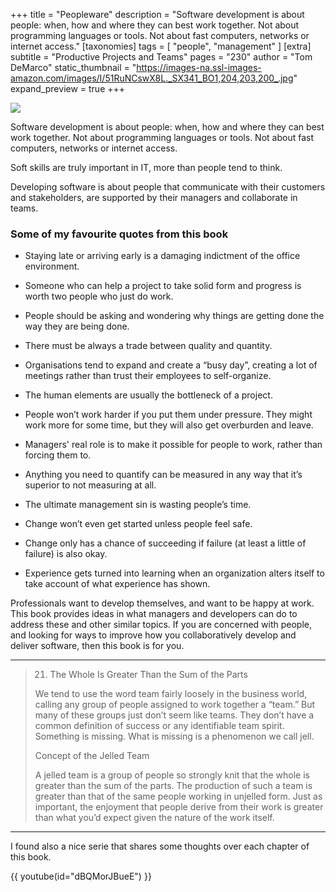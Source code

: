 +++
title = "Peopleware"
description = "Software development is about people: when, how and where they can best work together. Not about programming languages or tools. Not about fast computers, networks or internet access."
[taxonomies]
tags = [ "people", "management" ]
[extra]
subtitle = "Productive Projects and Teams"
pages = "230"
author = "Tom DeMarco"
static_thumbnail = "https://images-na.ssl-images-amazon.com/images/I/51RuNCswX8L._SX341_BO1,204,203,200_.jpg"
expand_preview = true
+++

<img border="0" src="https://images-na.ssl-images-amazon.com/images/I/51RuNCswX8L._SX341_BO1,204,203,200_.jpg" >

Software development is about people: when, how and where they can best work together. Not about programming languages
or tools. Not about fast computers, networks or internet access.

Soft skills are truly important in IT, more than people tend to think.

<!-- more -->

Developing software is about people that communicate with their
customers and stakeholders, are supported by their managers and collaborate in teams.

### Some of my favourite quotes from this book

- Staying late or arriving early is a damaging indictment of the office environment.
- Someone who can help a project to take solid form and progress is worth two people who just do work. 
- People should be asking and wondering why things are getting done the way they are being done.
- There must be always a trade between quality and quantity.

- Organisations tend to expand and create a “busy day”, creating a lot of meetings rather than trust their employees to self-organize.
- The human elements are usually the bottleneck of a project.
- People won’t work harder if you put them under pressure. They might work more for some time, but they will also get overburden and leave.
- Managers' real role is to make it possible for people to work, rather than forcing them to.

- Anything you need to quantify can be measured in any way that it’s superior to not measuring at all.
- The ultimate management sin is wasting people’s time.
- Change won’t even get started unless people feel safe.
- Change only has a chance of succeeding if failure (at least a little of failure) is also okay.

- Experience gets turned into learning when an organization alters itself to take account of what experience has shown.

Professionals want to develop themselves, and want to be happy at work. This book provides ideas in what managers and
developers can do to address these and other similar topics. If you are concerned with people, and looking for ways to
improve how you collaboratively develop and deliver software, then this book is for you.

---

> 21. The Whole Is Greater Than the Sum of the Parts
> 
> We tend to use the word team fairly loosely in the business world, calling any group of people assigned to work 
> together a “team.” But many of these groups just don’t seem like teams. They don’t have a common definition 
> of success or any identifiable team spirit. Something is missing. What is missing is a phenomenon we call jell.
>
> Concept of the Jelled Team
>
> A jelled team is a group of people so strongly knit that the whole is greater than the sum of the parts.
> The production of such a team is greater than that of the same people working in unjelled form. Just as important, 
> the enjoyment that people derive from their work is greater than what you’d expect given the nature of the work itself.

---

I found also a nice serie that shares some thoughts over each chapter of this book.

{{ youtube(id="dBQMorJBueE") }}
